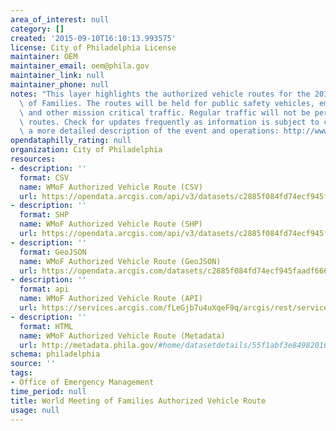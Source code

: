 ```yaml
---
area_of_interest: null
category: []
created: '2015-09-10T16:10:13.993575'
license: City of Philadelphia License
maintainer: OEM
maintainer_email: oem@phila.gov
maintainer_link: null
maintainer_phone: null
notes: "This layer highlights the authorized vehicle routes for the 2015 World Meeting\
  \ of Families. The routes will be held for public safety vehicles, emergency operations,\
  \ and other mission critical traffic. Regular traffic will not be permitted on the\
  \ routes. Check for updates frequently as information is subject to change. For\
  \ a more detailed description of the event and operations: http://www.phila.gov/informationcenters/pope/."
opendataphilly_rating: null
organization: City of Philadelphia
resources:
- description: ''
  format: CSV
  name: WMoF Authorized Vehicle Route (CSV)
  url: https://opendata.arcgis.com/api/v3/datasets/c2885f084fd74ecf945faadf666d6a75_0/downloads/data?format=csv&spatialRefId=4326
- description: ''
  format: SHP
  name: WMoF Authorized Vehicle Route (SHP)
  url: https://opendata.arcgis.com/api/v3/datasets/c2885f084fd74ecf945faadf666d6a75_0/downloads/data?format=shp&spatialRefId=4326
- description: ''
  format: GeoJSON
  name: WMoF Authorized Vehicle Route (GeoJSON)
  url: https://opendata.arcgis.com/datasets/c2885f084fd74ecf945faadf666d6a75_0.geojson
- description: ''
  format: api
  name: WMoF Authorized Vehicle Route (API)
  url: https://services.arcgis.com/fLeGjb7u4uXqeF9q/arcgis/rest/services/Authorized_Vehicle_Route_WMoF/FeatureServer/0/query?outFields=*&where=1%3D1
- description: ''
  format: HTML
  name: WMoF Authorized Vehicle Route (Metadata)
  url: http://metadata.phila.gov/#home/datasetdetails/55f1abf3e84982016bc59054/representationdetails/55f1b0223011f13406a9d470/
schema: philadelphia
source: ''
tags:
- Office of Emergency Management
time_period: null
title: World Meeting of Families Authorized Vehicle Route
usage: null
---
```

